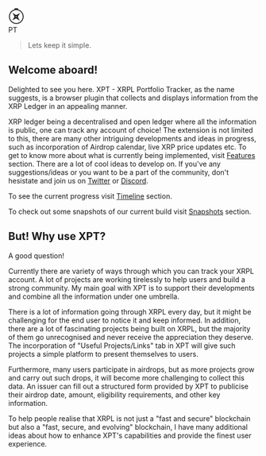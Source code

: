 <div class="main_header">
    <img src='https://raw.githubusercontent.com/TusharPardhe/xpt-website/master/docs/assets/images/xpt.svg' alt="x"/>
    <div class="txt">PT</div>
</div>

>Lets keep it simple.

## Welcome aboard!

Delighted to see you here. XPT - XRPL Portfolio Tracker, as the name suggests, is a browser plugin that collects and displays information from the XRP Ledger in an appealing manner.

XRP ledger being a decentralised and open ledger where all the information is public, one can track any account of choice!
The extension is not limited to this, there are many other intriguing developments and ideas in progress, such as incorporation of Airdrop calendar, live XRP price updates etc.
To get to know more about what is currently being implemented, visit [Features](./sections/features.md) section. 
There are a lot of cool ideas to develop on. If you've any suggestions/ideas or you want to be a part of the community, don't hesistate and join us on [Twitter]() or [Discord](). 

To see the current progress visit [Timeline](./sections/timeline.md) section.

To check out some snapshots of our current build visit [Snapshots](./sections/snapshots.md) section.

## But! Why use XPT?

A good question!

Currently there are variety of ways through which you can track your XRPL account. A lot of projects are working tirelessly to help users and build a strong community. My main goal with XPT is to support their developments and combine all the information under one umbrella.

There is a lot of information going through XRPL every day, but it might be challenging for the end user to notice it and keep informed. In addition, there are a lot of fascinating projects being built on XRPL, but the majority of them go unrecognised and never receive the appreciation they deserve. The incorporation of "Useful Projects/Links" tab in XPT will give such projects a simple platform to present themselves to users.

Furthermore, many users participate in airdrops, but as more projects grow and carry out such drops, it will become more challenging to collect this data.
An issuer can fill out a structured form provided by XPT to publicise their airdrop date, amount, eligibility requirements, and other key information. 

To help people realise that XRPL is not just a "fast and secure" blockchain but also a "fast, secure, and evolving" blockchain, I have many additional ideas about how to enhance XPT's capabilities and provide the finest user experience. 